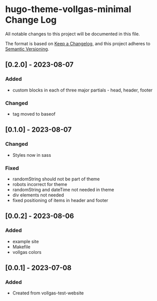 # hugo-theme-vollgas-minimal Change Log

All notable changes to this project will be documented in this file.

The format is based on [Keep a Changelog](https://keepachangelog.com/en/1.1.0/),
and this project adheres to [Semantic Versioning](https://semver.org/spec/v2.0.0.html).

## [0.2.0] - 2023-08-07

### Added

- custom blocks in each of three major partials - head, header, footer

### Changed

- <head> tag moved to baseof

## [0.1.0] - 2023-08-07

### Changed

- Styles now in sass

### Fixed

- randomString should not be part of theme
- robots incorrect for theme
- randomString and dateTime not needed in theme
- div elements not needed
- fixed positioning of items in header and footer

## [0.0.2] - 2023-08-06

### Added

- example site
- Makefile
- vollgas colors

## [0.0.1] - 2023-07-08

### Added

- Created from vollgas-test-website
